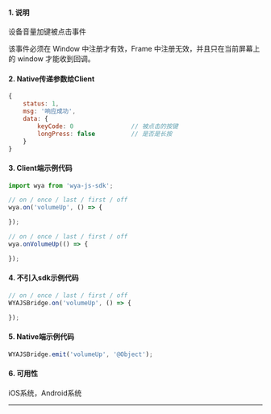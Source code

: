 #### 1. 说明

设备音量加键被点击事件

该事件必须在 Window 中注册才有效，Frame 中注册无效，并且只在当前屏幕上的 window 才能收到回调。


#### 2. Native传递参数给Client

```javascript
{
	status: 1,
	msg: '响应成功',
	data: {
		keyCode: 0                // 被点击的按键
		longPress: false          // 是否是长按
	}
}
```

#### 3. Client端示例代码

```javascript
import wya from 'wya-js-sdk';

// on / once / last / first / off
wya.on('volumeUp', () => {

});

// on / once / last / first / off
wya.onVolumeUp(() => {

});
```

#### 4. 不引入sdk示例代码

```javascript
// on / once / last / first / off
WYAJSBridge.on('volumeUp', () => {

});
```

#### 5. Native端示例代码

```javascript
WYAJSBridge.emit('volumeUp', '@Object');
```

#### 6. 可用性

iOS系统，Android系统

---------

